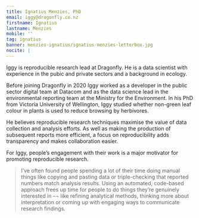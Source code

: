 ```yaml
---
title: Ignatius Menzies, PhD
email: iggy@dragonfly.co.nz
firstname: Ignatius
lastname: Menzies
mobile: ''
tag: ignatius
banner: menzies-ignatius/ignatius-menzies-letterbox.jpg
nocite: |
---
```

Iggy is reproducible research lead at Dragonfly. He is a data scientist with experience in the pubic and private sectors and a background in ecology.
<!--more-->

Before joining Dragonfly in 2020 Iggy worked as a developer in the public sector digital team at Datacom and as the data science lead in the environmental reporting team at the Ministry for the Environment. In his PhD from Victoria University of Wellington, Iggy studied whether non-green leaf colour in plants is used to reduce browsing by herbivores.

He believes reproducible research techniques maximise the value of data collection and analysis efforts. As well as making the production of subsequent reports more efficient, a focus on reproducibility adds transparency and makes collaboration easier.

For Iggy, people’s engagement with their work is a major motivator for promoting reproducible research.

> I’ve often found people spending a lot of their time doing manual things like copying and pasting data or triple-checking that reported numbers match analysis results. Using an automated, code-based approach frees up time for people to do things they’re genuinely interested in –¬ like refining analytical methods, thinking more about interpretation or coming up with engaging ways to communicate research findings.
